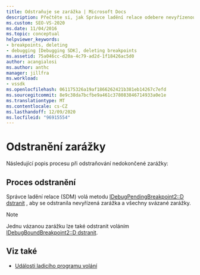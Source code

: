 ```yaml
---
title: Odstraňuje se zarážka | Microsoft Docs
description: Přečtěte si, jak Správce ladění relace odebere nevyřízenou zarážku a všechny svázané zarážky, které jsou z něj svázané, když se odstraní nevyřízená zarážka.
ms.custom: SEO-VS-2020
ms.date: 11/04/2016
ms.topic: conceptual
helpviewer_keywords:
- breakpoints, deleting
- debugging [Debugging SDK], deleting breakpoints
ms.assetid: 75a046cc-d20a-4c79-ad2d-1f18426ac5d0
author: acangialosi
ms.author: anthc
manager: jillfra
ms.workload:
- vssdk
ms.openlocfilehash: 061175326a19af1866262421b381eb14267c7efd
ms.sourcegitcommit: 8e9c38da7bcfbe9a461c378083846714933a0e1e
ms.translationtype: MT
ms.contentlocale: cs-CZ
ms.lasthandoff: 12/09/2020
ms.locfileid: "96915554"
---
```

# <a name="deleting-a-breakpoint"></a>Odstranění zarážky
Následující popis procesu při odstraňování nedokončené zarážky:

## <a name="deletion-process"></a>Proces odstranění
 Správce ladění relace (SDM) volá metodu [IDebugPendingBreakpoint2::D dstranit](../../extensibility/debugger/reference/idebugpendingbreakpoint2-delete.md) , aby se odstranila nevyřízená zarážka a všechny svázané zarážky.

> [!NOTE]
> Jednu vázanou zarážku lze také odstranit voláním [IDebugBoundBreakpoint2::D dstranit](../../extensibility/debugger/reference/idebugboundbreakpoint2-delete.md).

## <a name="see-also"></a>Viz také
- [Události ladicího programu volání](../../extensibility/debugger/calling-debugger-events.md)
